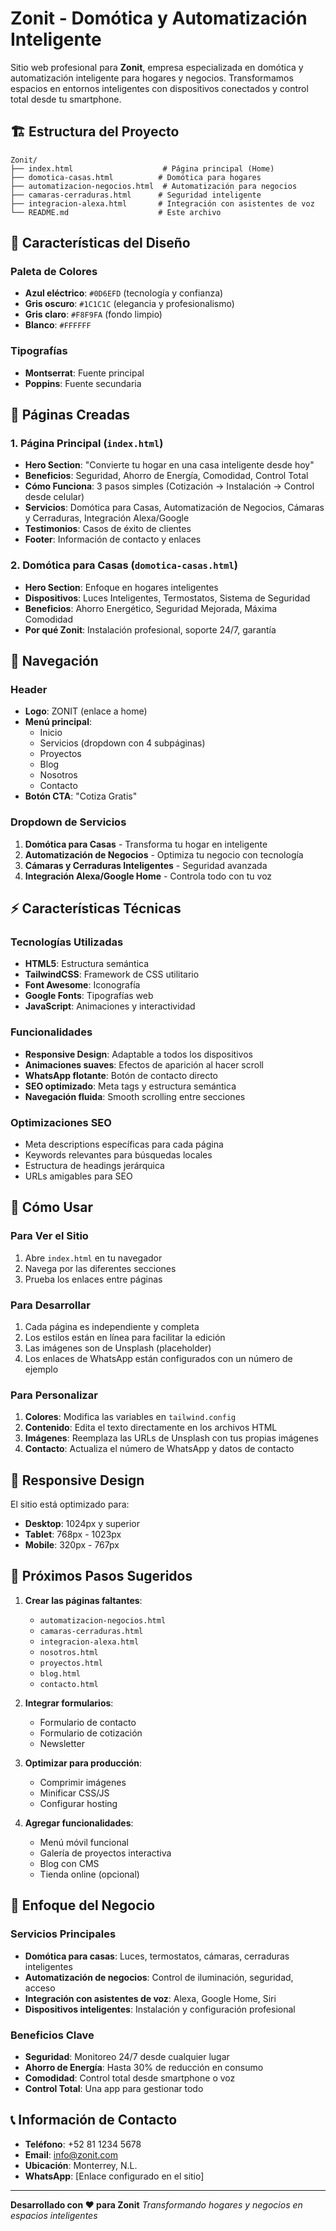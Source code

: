 # Zonit - Domótica y Automatización Inteligente

Sitio web profesional para **Zonit**, empresa especializada en domótica y automatización inteligente para hogares y negocios. Transformamos espacios en entornos inteligentes con dispositivos conectados y control total desde tu smartphone.

## 🏗️ Estructura del Proyecto

```
Zonit/
├── index.html                    # Página principal (Home)
├── domotica-casas.html          # Domótica para hogares
├── automatizacion-negocios.html  # Automatización para negocios
├── camaras-cerraduras.html      # Seguridad inteligente
├── integracion-alexa.html       # Integración con asistentes de voz
└── README.md                    # Este archivo
```

## 🎨 Características del Diseño

### Paleta de Colores
- **Azul eléctrico**: `#0D6EFD` (tecnología y confianza)
- **Gris oscuro**: `#1C1C1C` (elegancia y profesionalismo)
- **Gris claro**: `#F8F9FA` (fondo limpio)
- **Blanco**: `#FFFFFF`

### Tipografías
- **Montserrat**: Fuente principal
- **Poppins**: Fuente secundaria

## 📄 Páginas Creadas

### 1. Página Principal (`index.html`)
- **Hero Section**: "Convierte tu hogar en una casa inteligente desde hoy"
- **Beneficios**: Seguridad, Ahorro de Energía, Comodidad, Control Total
- **Cómo Funciona**: 3 pasos simples (Cotización → Instalación → Control desde celular)
- **Servicios**: Domótica para Casas, Automatización de Negocios, Cámaras y Cerraduras, Integración Alexa/Google
- **Testimonios**: Casos de éxito de clientes
- **Footer**: Información de contacto y enlaces

### 2. Domótica para Casas (`domotica-casas.html`)
- **Hero Section**: Enfoque en hogares inteligentes
- **Dispositivos**: Luces Inteligentes, Termostatos, Sistema de Seguridad
- **Beneficios**: Ahorro Energético, Seguridad Mejorada, Máxima Comodidad
- **Por qué Zonit**: Instalación profesional, soporte 24/7, garantía

## 🧭 Navegación

### Header
- **Logo**: ZONIT (enlace a home)
- **Menú principal**:
  - Inicio
  - Servicios (dropdown con 4 subpáginas)
  - Proyectos
  - Blog
  - Nosotros
  - Contacto
- **Botón CTA**: "Cotiza Gratis"

### Dropdown de Servicios
1. **Domótica para Casas** - Transforma tu hogar en inteligente
2. **Automatización de Negocios** - Optimiza tu negocio con tecnología
3. **Cámaras y Cerraduras Inteligentes** - Seguridad avanzada
4. **Integración Alexa/Google Home** - Controla todo con tu voz

## ⚡ Características Técnicas

### Tecnologías Utilizadas
- **HTML5**: Estructura semántica
- **TailwindCSS**: Framework de CSS utilitario
- **Font Awesome**: Iconografía
- **Google Fonts**: Tipografías web
- **JavaScript**: Animaciones y interactividad

### Funcionalidades
- **Responsive Design**: Adaptable a todos los dispositivos
- **Animaciones suaves**: Efectos de aparición al hacer scroll
- **WhatsApp flotante**: Botón de contacto directo
- **SEO optimizado**: Meta tags y estructura semántica
- **Navegación fluida**: Smooth scrolling entre secciones

### Optimizaciones SEO
- Meta descriptions específicas para cada página
- Keywords relevantes para búsquedas locales
- Estructura de headings jerárquica
- URLs amigables para SEO

## 🚀 Cómo Usar

### Para Ver el Sitio
1. Abre `index.html` en tu navegador
2. Navega por las diferentes secciones
3. Prueba los enlaces entre páginas

### Para Desarrollar
1. Cada página es independiente y completa
2. Los estilos están en línea para facilitar la edición
3. Las imágenes son de Unsplash (placeholder)
4. Los enlaces de WhatsApp están configurados con un número de ejemplo

### Para Personalizar
1. **Colores**: Modifica las variables en `tailwind.config`
2. **Contenido**: Edita el texto directamente en los archivos HTML
3. **Imágenes**: Reemplaza las URLs de Unsplash con tus propias imágenes
4. **Contacto**: Actualiza el número de WhatsApp y datos de contacto

## 📱 Responsive Design

El sitio está optimizado para:
- **Desktop**: 1024px y superior
- **Tablet**: 768px - 1023px
- **Mobile**: 320px - 767px

## 🔧 Próximos Pasos Sugeridos

1. **Crear las páginas faltantes**:
   - `automatizacion-negocios.html`
   - `camaras-cerraduras.html`
   - `integracion-alexa.html`
   - `nosotros.html`
   - `proyectos.html`
   - `blog.html`
   - `contacto.html`

2. **Integrar formularios**:
   - Formulario de contacto
   - Formulario de cotización
   - Newsletter

3. **Optimizar para producción**:
   - Comprimir imágenes
   - Minificar CSS/JS
   - Configurar hosting

4. **Agregar funcionalidades**:
   - Menú móvil funcional
   - Galería de proyectos interactiva
   - Blog con CMS
   - Tienda online (opcional)

## 🎯 Enfoque del Negocio

### Servicios Principales
- **Domótica para casas**: Luces, termostatos, cámaras, cerraduras inteligentes
- **Automatización de negocios**: Control de iluminación, seguridad, acceso
- **Integración con asistentes de voz**: Alexa, Google Home, Siri
- **Dispositivos inteligentes**: Instalación y configuración profesional

### Beneficios Clave
- **Seguridad**: Monitoreo 24/7 desde cualquier lugar
- **Ahorro de Energía**: Hasta 30% de reducción en consumo
- **Comodidad**: Control total desde smartphone o voz
- **Control Total**: Una app para gestionar todo

## 📞 Información de Contacto

- **Teléfono**: +52 81 1234 5678
- **Email**: info@zonit.com
- **Ubicación**: Monterrey, N.L.
- **WhatsApp**: [Enlace configurado en el sitio]

---

**Desarrollado con ❤️ para Zonit**
*Transformando hogares y negocios en espacios inteligentes* 